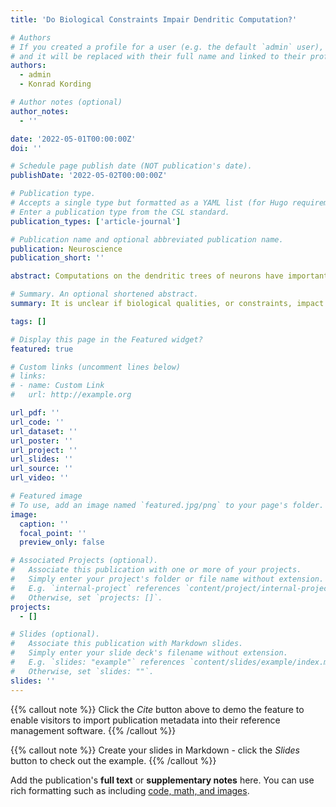 ```yaml
---
title: 'Do Biological Constraints Impair Dendritic Computation?'

# Authors
# If you created a profile for a user (e.g. the default `admin` user), write the username (folder name) here
# and it will be replaced with their full name and linked to their profile.
authors:
  - admin
  - Konrad Kording

# Author notes (optional)
author_notes:
  - ''

date: '2022-05-01T00:00:00Z'
doi: ''

# Schedule page publish date (NOT publication's date).
publishDate: '2022-05-02T00:00:00Z'

# Publication type.
# Accepts a single type but formatted as a YAML list (for Hugo requirements).
# Enter a publication type from the CSL standard.
publication_types: ['article-journal']

# Publication name and optional abbreviated publication name.
publication: Neuroscience
publication_short: ''

abstract: Computations on the dendritic trees of neurons have important constraints. Voltage dependent conductances in dendrites are not similar to arbitrary direct-current generation, they are the basis for dendritic nonlinearities and they do not allow converting positive currents into negative currents. While it has been speculated that the dendritic tree of a neuron can be seen as a multi-layer neural network and it has been shown that such an architecture could be computationally strong, we do not know if that computational strength is preserved under these biological constraints. Here we simulate models of dendritic computation with and without these constraints. We find that dendritic model performance on interesting machine learning tasks is not hurt by these constraints but may benefit from them. Our results suggest that single real dendritic trees may be able to learn a surprisingly broad range of tasks.

# Summary. An optional shortened abstract.
summary: It is unclear if biological qualities, or constraints, impact a learning and computing neuron model positively, negatively, or at all. We simulate models with and without these constraints. We find models with a combination of biological constraints can outperform models with isolated introduced constraints. Qualitative dendritic properties may contribute inductive biases to neuron models that learn and compute.

tags: []

# Display this page in the Featured widget?
featured: true

# Custom links (uncomment lines below)
# links:
# - name: Custom Link
#   url: http://example.org

url_pdf: ''
url_code: ''
url_dataset: ''
url_poster: ''
url_project: ''
url_slides: ''
url_source: ''
url_video: ''

# Featured image
# To use, add an image named `featured.jpg/png` to your page's folder.
image:
  caption: ''
  focal_point: ''
  preview_only: false

# Associated Projects (optional).
#   Associate this publication with one or more of your projects.
#   Simply enter your project's folder or file name without extension.
#   E.g. `internal-project` references `content/project/internal-project/index.md`.
#   Otherwise, set `projects: []`.
projects:
  - []

# Slides (optional).
#   Associate this publication with Markdown slides.
#   Simply enter your slide deck's filename without extension.
#   E.g. `slides: "example"` references `content/slides/example/index.md`.
#   Otherwise, set `slides: ""`.
slides: ''
---
```


{{% callout note %}}
Click the _Cite_ button above to demo the feature to enable visitors to import publication metadata into their reference management software.
{{% /callout %}}

{{% callout note %}}
Create your slides in Markdown - click the _Slides_ button to check out the example.
{{% /callout %}}

Add the publication's **full text** or **supplementary notes** here. You can use rich formatting such as including [code, math, and images](https://docs.hugoblox.com/content/writing-markdown-latex/).
